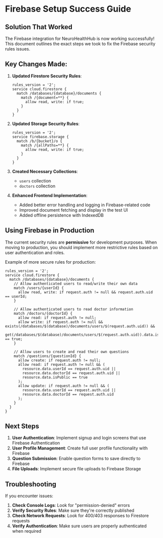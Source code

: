 # Firebase Setup Success Guide

## Solution That Worked

The Firebase integration for NeuroHealthHub is now working successfully! This document outlines the exact steps we took to fix the Firebase security rules issues.

## Key Changes Made:

1. **Updated Firestore Security Rules**:
   ```
   rules_version = '2';
   service cloud.firestore {
     match /databases/{database}/documents {
       match /{document=**} {
         allow read, write: if true;
       }
     }
   }
   ```

2. **Updated Storage Security Rules**:
   ```
   rules_version = '2';
   service firebase.storage {
     match /b/{bucket}/o {
       match /{allPaths=**} {
         allow read, write: if true;
       }
     }
   }
   ```

3. **Created Necessary Collections**:
   - `users` collection
   - `doctors` collection

4. **Enhanced Frontend Implementation**:
   - Added better error handling and logging in Firebase-related code
   - Improved document fetching and display in the test UI
   - Added offline persistence with IndexedDB

## Using Firebase in Production

The current security rules are **permissive** for development purposes. When moving to production, you should implement more restrictive rules based on user authentication and roles.

Example of more secure rules for production:

```
rules_version = '2';
service cloud.firestore {
  match /databases/{database}/documents {
    // Allow authenticated users to read/write their own data
    match /users/{userId} {
      allow read, write: if request.auth != null && request.auth.uid == userId;
    }
    
    // Allow authenticated users to read doctor information
    match /doctors/{doctorId} {
      allow read: if request.auth != null;
      allow write: if request.auth != null && exists(/databases/$(database)/documents/users/$(request.auth.uid)) &&
                     get(/databases/$(database)/documents/users/$(request.auth.uid)).data.isAdmin == true;
    }
    
    // Allow users to create and read their own questions
    match /questions/{questionId} {
      allow create: if request.auth != null;
      allow read: if request.auth != null && (
        resource.data.userId == request.auth.uid || 
        resource.data.doctorId == request.auth.uid ||
        resource.data.isPublic == true
      );
      allow update: if request.auth != null && (
        resource.data.userId == request.auth.uid || 
        resource.data.doctorId == request.auth.uid
      );
    }
  }
}
```

## Next Steps

1. **User Authentication**: Implement signup and login screens that use Firebase Authentication
2. **User Profile Management**: Create full user profile functionality with Firebase
3. **Question Submission**: Enable question forms to save directly to Firebase
4. **File Uploads**: Implement secure file uploads to Firebase Storage

## Troubleshooting

If you encounter issues:

1. **Check Console Logs**: Look for "permission-denied" errors
2. **Verify Security Rules**: Make sure they're correctly published
3. **Check Network Requests**: Look for 400/403 responses to Firestore requests
4. **Verify Authentication**: Make sure users are properly authenticated when required